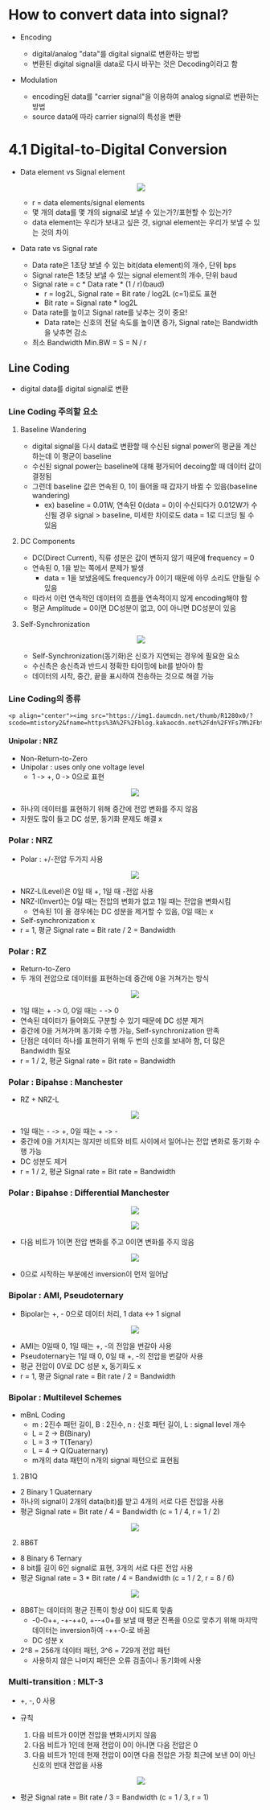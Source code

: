 # How to convert data into signal?
- Encoding
    - digital/analog "data"를 digital signal로 변환하는 방법
    - 변환된 digital signal을 data로 다시 바꾸는 것은 Decoding이라고 함

- Modulation
    - encoding된 data를 "carrier signal"을 이용하여 analog signal로 변환하는 방법
    - source data에 따라 carrier signal의 특성을 변환

# 4.1 Digital-to-Digital Conversion
- Data element vs Signal element

    <p align="center"><img src="https://img1.daumcdn.net/thumb/R1280x0/?scode=mtistory2&fname=https%3A%2F%2Fblog.kakaocdn.net%2Fdn%2FdaexNC%2Fbtr7LrKUN9q%2FkqIaH8jEM8wRwrW6tJryxk%2Fimg.png">

    - r = data elements/signal elements
    - 몇 개의 data를 몇 개의 signal로 보낼 수 있는가?/표현할 수 있는가?
    - data element는 우리가 보내고 싶은 것, signal element는 우리가 보낼 수 있는 것의 차이

- Data rate vs Signal rate
    - Data rate은 1초당 보낼 수 있는 bit(data element)의 개수, 단위 bps
    - Signal rate은 1초당 보낼 수 있는 signal element의 개수, 단위 baud
    - Signal rate = c * Data rate * (1 / r)(baud)
        - r = log2L, Signal rate = Bit rate / log2L (c=1)로도 표현
        - Bit rate = Signal rate * log2L
    - Data rate를 높이고 Signal rate를 낮추는 것이 중요!
        - Data rate는 신호의 전달 속도를 높이면 증가, Signal rate는 Bandwidth을 낮추면 감소
    - 최소 Bandwidth Min.BW = S = N / r

## Line Coding
- digital data를 digital signal로 변환
### Line Coding 주의할 요소
1. Baseline Wandering
    - digital signal을 다시 data로 변환할 때 수신된 signal power의 평균을 계산하는데 이 평균이 baseline
    - 수신된 signal power는 baseline에 대해 평가되어 decoing할 때 데이터 값이 결정됨
    - 그런데 baseline 값은 연속된 0, 1이 들어올 때 갑자기 바뀔 수 있음(baseline wandering)
        - ex) baseline = 0.01W, 연속된 0(data = 0)이 수신되다가 0.012W가 수신될 경우 signal > baseline, 미세한 차이로도 data = 1로 디코딩 될 수 있음

2. DC Components
    - DC(Direct Current), 직류 성분은 값이 변하지 않기 때문에 frequency = 0
    - 연속된 0, 1을 받는 쪽에서 문제가 발생
        - data = 1을 보냈음에도 frequency가 0이기 때문에 아무 소리도 안들릴 수 있음
    - 따라서 이런 연속적인 데이터의 흐름을 연속적이지 않게 encoding해야 함
    - 평균 Amplitude = 0이면 DC성분이 없고, 0이 아니면 DC성분이 있음

3. Self-Synchronization

    <p align="center"><img src="https://img1.daumcdn.net/thumb/R1280x0/?scode=mtistory2&fname=https%3A%2F%2Fblog.kakaocdn.net%2Fdn%2FcyOoY4%2Fbtr7RrvVUaY%2FpR0ok4fuMgWpmjs4ZKwN50%2Fimg.png">

    - Self-Synchronization(동기화)은 신호가 지연되는 경우에 필요한 요소
    - 수신측은 송신측과 반드시 정확한 타이밍에 bit를 받아야 함
    - 데이터의 시작, 중간, 끝을 표시하여 전송하는 것으로 해결 가능

### Line Coding의 종류

    <p align="center"><img src="https://img1.daumcdn.net/thumb/R1280x0/?scode=mtistory2&fname=https%3A%2F%2Fblog.kakaocdn.net%2Fdn%2FYFs7M%2Fbtr7R41G87y%2F3Iw4kFkHONMeaOUecZPXoK%2Fimg.png">

#### Unipolar : NRZ
- Non-Return-to-Zero
- Unipolar : uses only one voltage level
    - 1 -> +, 0 -> 0으로 표현

<p align="center"><img src="https://velog.velcdn.com/images%2F00springbom00%2Fpost%2Fae2a1ed3-e8d5-47cd-b2cb-15b480e848b6%2Fimage.png">

- 하나의 데이터를 표현하기 위해 중간에 전압 변화를 주지 않음
- 자원도 많이 들고 DC 성분, 동기화 문제도 해결 x

### Polar :  NRZ
- Polar : +/-전압 두가지 사용

<p align="center"><img src="https://img1.daumcdn.net/thumb/R1280x0/?scode=mtistory2&fname=https%3A%2F%2Fblog.kakaocdn.net%2Fdn%2FbkAYe1%2Fbtr7PiGd5xt%2F2I6PuOXGcXTfztRaZuFEJK%2Fimg.png">

- NRZ-L(Level)은 0일 때 +, 1일 때 -전압 사용
- NRZ-I(Invert)는 0일 때는 전압의 변화가 없고 1일 때는 전압을 변화시킴
    - 연속된 1이 올 경우에는 DC 성분을 제거할 수 있음, 0일 때는 x
- Self-synchronization x
- r = 1, 평균 Signal rate = Bit rate / 2 = Bandwidth

### Polar : RZ
- Return-to-Zero
- 두 개의 전압으로 데이터를 표현하는데 중간에 0을 거쳐가는 방식

<p align="center"><img src="https://img1.daumcdn.net/thumb/R1280x0/?scode=mtistory2&fname=https%3A%2F%2Fblog.kakaocdn.net%2Fdn%2FctJEgf%2Fbtr7R2XaMUl%2FB5D1MK8NWSBn475SDhv2Qk%2Fimg.png">

- 1일 때는 + -> 0, 0일 때는 - -> 0
- 연속된 데이터가 들어와도 구분할 수 있기 때문에 DC 성분 제거
- 중간에 0을 거쳐가며 동기화 수행 가능, Self-synchronization 만족
- 단점은 데이터 하나를 표현하기 위해 두 번의 신호를 보내야 함, 더 많은 Bandwidth 필요
- r = 1 / 2, 평균 Signal rate = Bit rate = Bandwidth

### Polar : Bipahse : Manchester
- RZ + NRZ-L

<p align="center"><img src="https://img1.daumcdn.net/thumb/R1280x0/?scode=mtistory2&fname=https%3A%2F%2Fblog.kakaocdn.net%2Fdn%2Fb38kal%2Fbtr7OKiF75z%2Fc5Q1CxS4tkaqW0NcZkIzck%2Fimg.png">

- 1일 때는 - -> +, 0일 때는 + -> -
- 중간에 0을 거치지는 않지만 비트와 비트 사이에서 일어나는 전압 변화로 동기화 수행 가능
- DC 성분도 제거
- r = 1 / 2, 평균 Signal rate = Bit rate = Bandwidth

### Polar : Bipahse : Differential Manchester

<p align="center"><img src="https://img1.daumcdn.net/thumb/R1280x0/?scode=mtistory2&fname=https%3A%2F%2Fblog.kakaocdn.net%2Fdn%2FCOOIX%2Fbtr7Hh2zcj5%2F4pgnuKDkVWd4ouWrYBQ2D1%2Fimg.png">
<p align="center"><img src="https://img1.daumcdn.net/thumb/R1280x0/?scode=mtistory2&fname=https%3A%2F%2Fblog.kakaocdn.net%2Fdn%2FbI43HR%2Fbtr7OKJMkEH%2FCw7HvhUJaxuSjUK7D3mjK1%2Fimg.png">

- 다음 비트가 1이면 전압 변화를 주고 0이면 변화를 주지 않음

<p align="center"><img src="https://img1.daumcdn.net/thumb/R1280x0/?scode=mtistory2&fname=https%3A%2F%2Fblog.kakaocdn.net%2Fdn%2FD2NXH%2FbtscfBmQyFh%2Fl1kSQ9e17z2AWHiUCSWuCk%2Fimg.png">

- 0으로 시작하는 부분에선 inversion이 먼저 일어남

### Bipolar : AMI, Pseudoternary
- Bipolar는 +, - 0으로 데이터 처리, 1 data <-> 1 signal

<p align="center"><img src="https://img1.daumcdn.net/thumb/R1280x0/?scode=mtistory2&fname=https%3A%2F%2Fblog.kakaocdn.net%2Fdn%2FdQO2KV%2Fbtr7PqxibFE%2FtWYhVup8W081uJP8old6lk%2Fimg.png">

- AMI는 0일때 0, 1일 때는 +, -의 전압을 번갈아 사용
- Pseudoternary는 1일 때 0, 0일 때 +, -의 전압을 번갈아 사용
- 평균 전압이 0V로 DC 성분 x, 동기화도 x
- r = 1, 평균 Signal rate = Bit rate / 2 = Bandwidth

### Bipolar : Multilevel Schemes
- mBnL Coding
    - m : 2진수 패턴 길이, B : 2진수, n : 신호 패턴 길이, L : signal level 개수
    - L = 2 -> B(Binary)
    - L = 3 -> T(Tenary)
    - L = 4 -> Q(Quaternary)
    - m개의 data 패턴이 n개의 signal 패턴으로 표현됨

1. 2B1Q
- 2 Binary 1 Quaternary
- 하나의 signal이 2개의 data(bit)를 받고 4개의 서로 다른 전압을 사용
- 평균 Signal rate = Bit rate / 4 = Bandwidth (c = 1 / 4, r = 1 / 2)

<p align="center"><img src="https://velog.velcdn.com/images%2F00springbom00%2Fpost%2F72a81a58-5ef3-42e0-a1f0-52797e4c6152%2Fimage.png">

2. 8B6T
- 8 Binary 6 Ternary
- 8 bit를 길이 6인 signal로 표현, 3개의 서로 다른 전압 사용
- 평균 Signal rate = 3 * Bit rate / 4 = Bandwidth (c = 1 / 2, r = 8 / 6)

<p align="center"><img src="https://img1.daumcdn.net/thumb/R1280x0/?scode=mtistory2&fname=https%3A%2F%2Fblog.kakaocdn.net%2Fdn%2FxvzfB%2Fbtr7XdyrM2k%2FQ0SuctQHJPV4KKmKvD0tyk%2Fimg.png">

- 8B6T는 데이터의 평균 진폭이 항상 0이 되도록 맞춤
    - -0-0++, -+-++0, +--+0+를 보낼 때 평균 진폭을 0으로 맞추기 위해 마지막 데이터는 inversion하여 -++-0-로 바꿈
    - DC 성분 x
- 2^8 = 256개 데이터 패턴, 3^6 = 729개 전압 패턴
    - 사용하지 않은 나머지 패턴은 오류 검출이나 동기화에 사용

### Multi-transition : MLT-3
- +, -, 0 사용
- 규칙
    1. 다음 비트가 0이면 전압을 변화시키지 않음
    2. 다음 비트가 1인데 현재 전압이 0이 아니면 다음 전압은 0
    3. 다음 비트가 1인데 현재 전압이 0이면 다음 전압은 가장 최근에 보낸 0이 아닌 신호의 반대 전압을 사용

    <p align="center"><img src="https://img1.daumcdn.net/thumb/R1280x0/?scode=mtistory2&fname=https%3A%2F%2Fblog.kakaocdn.net%2Fdn%2FbZRYyC%2Fbtr7StWeBSt%2FTkKegR3r1xLxCThVhCK5j0%2Fimg.png">

- 평균 Signal rate = Bit rate / 3 = Bandwidth (c = 1 / 3, r = 1)
